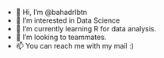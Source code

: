 - 👋 Hi, I’m @bahadrlbtn
- 👀 I’m interested in Data Science
- 🌱 I’m currently learning R for data analysis.
- 💞️ I’m looking to teammates.
- 📫 You can reach me with my mail :)

<!---
bahadrlbtn/bahadrlbtn is a ✨ special ✨ repository because its `README.md` (this file) appears on your GitHub profile.
You can click the Preview link to take a look at your changes.
--->
